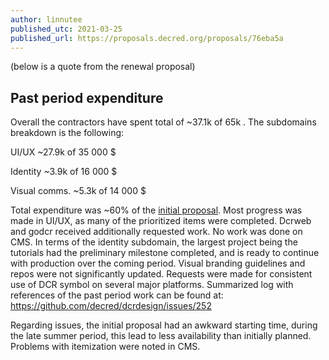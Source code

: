```yaml
---
author: linnutee
published_utc: 2021-03-25
published_url: https://proposals.decred.org/proposals/76eba5a
---
```


(below is a quote from the renewal proposal)

## Past period expenditure

Overall the contractors have spent total of ~37.1k of 65k . The subdomains breakdown is the following:

UI/UX ~27.9k of 35 000 $

Identity ~3.9k of 16 000 $

Visual comms. ~5.3k of 14 000 $

Total expenditure was ~60% of the [initial proposal](https://proposals.decred.org/proposals/1dc1571). Most progress was made in UI/UX, as many of the prioritized items were completed. Dcrweb and godcr received additionally requested work. No work was done on CMS. In terms of the identity subdomain, the largest project being the tutorials had the preliminary milestone completed, and is ready to continue with production over the coming period. Visual branding guidelines and repos were not significantly updated. Requests were made for consistent use of DCR symbol on several major platforms. Summarized log with references of the past period work can be found at: https://github.com/decred/dcrdesign/issues/252

Regarding issues, the initial proposal had an awkward starting time, during the late summer period, this lead to less availability than initially planned. Problems with itemization were noted in CMS. 
